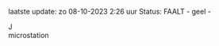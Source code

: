 laatste update: 
zo 08-10-2023  2:26   uur 
Status: FAALT - geel - 
<div class="service R">J</div><div class="service Y">microstation</div>